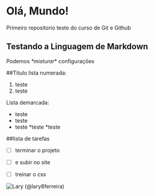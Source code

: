 # Olá, Mundo!
 Primeiro repositorio teste do curso de Git e Github

**Testando a Linguagem de Markdown** 
---
Podemos _*misturar_* configurações

##Titulo lista numerada:

1. teste
2. teste

Lista demarcada:
* teste
* teste
* teste
  *teste
*teste

##lista de tarefas
- [ ] terminar o projeto
- [ ] e subir no site
- [ ] treinar o css


![Lary (@lary8ferreira)](https://user-images.githubusercontent.com/80010336/115077116-e740be00-9ed3-11eb-9d3e-1d693a0c5fd5.jpg)


